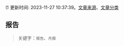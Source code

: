 :alarm_clock: 更新时间: 2023-11-27 10:37:39。[文章来源](/README.md)、[文章分类](/TAGS.md)

## 报告


> 关键字：`报告`、`月报`




